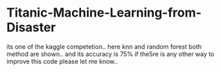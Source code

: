 # Titanic-Machine-Learning-from-Disaster
its one of the kaggle competetion.. here knn and random forest both method are shown.. and its accuracy is 75% if the5re is any other way to improve this code please let me know..
